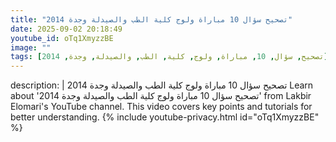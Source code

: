 ```yaml
---
title: "تصحيح سؤال 10 مباراة ولوج كلية الطب والصيدلة وجدة 2014"
date: 2025-09-02 20:18:49 
youtube_id: oTq1XmyzzBE
image: ""
tags: [تصحيح, سؤال, 10, مباراة, ولوج, كلية, الطب, والصيدلة, وجدة, 2014]
---
```

description: |
  تصحيح سؤال 10 مباراة ولوج كلية الطب والصيدلة وجدة 2014
  Learn about 'تصحيح سؤال 10 مباراة ولوج كلية الطب والصيدلة وجدة 2014' from Lakbir Elomari's YouTube channel. This video covers key points and tutorials for better understanding.
{% include youtube-privacy.html id="oTq1XmyzzBE" %}
